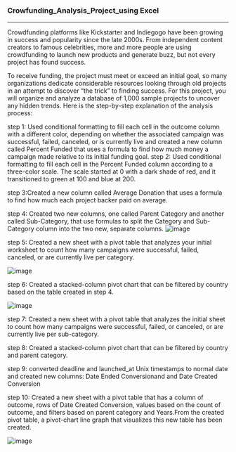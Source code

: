 ### Crowfunding_Analysis_Project_using Excel
---------------------------------------------
Crowdfunding platforms like Kickstarter and Indiegogo have been growing in success and popularity since the late 2000s. From independent content creators to famous celebrities, more and more people are using crowdfunding to launch new products and generate buzz, but not every project has found success.

To receive funding, the project must meet or exceed an initial goal, so many organizations dedicate considerable resources looking through old projects in an attempt to discover “the trick” to finding success. For this project, you will organize and analyze a database of 1,000 sample projects to uncover any hidden trends.
Here is the step-by-step explanation of the analysis process:

step 1: 
Used conditional formatting to fill each cell in the outcome column with a different color, depending on whether the associated campaign was successful, failed, canceled, or is currently live and created a new column called Percent Funded that uses a formula to find how much money a campaign made relative to its initial funding goal.
step 2:
Used conditional formatting to fill each cell in the Percent Funded column according to a three-color scale. The scale started at 0 with a dark shade of red, and it transitioned to green at 100 and blue at 200.

step 3:Created a new column called Average Donation that uses a formula to find how much each project backer paid on average.

step 4: Created two new columns, one called Parent Category and another called Sub-Category, that use formulas to split the Category and Sub-Category column into the two new, separate columns.
![image](https://user-images.githubusercontent.com/118146659/227330391-5c146701-21bb-4257-9108-bec2d6e24700.png)

step 5:
Created a new sheet with a pivot table that analyzes your initial worksheet to count how many campaigns were successful, failed, canceled, or are currently live per category.

![image](https://user-images.githubusercontent.com/118146659/227333499-6b65ca3e-a61b-42dc-8a45-2b16f1863193.png)

step 6:
Created a stacked-column pivot chart that can be filtered by country based on the table  created in step 4.

![image](https://user-images.githubusercontent.com/118146659/227334013-c54d3b34-02fb-4107-a060-b89843f58f2f.png)

step 7:
Created a new sheet with a pivot table that analyzes the initial sheet to count how many campaigns were successful, failed, or canceled, or are currently live per sub-category.

step 8: 
Created a stacked-column pivot chart that can be filtered by country and parent category.

step 9: 
converted deadline and launched_at Unix timestamps to normal date and created new columns: Date Ended Conversionand and Date Created Conversion 


step 10: 
Created a new sheet with a pivot table that has a column of outcome, rows of Date Created Conversion, values based on the count of outcome, and filters based on parent category and Years.From the created pivot table, a pivot-chart line graph that visualizes this new table has been created.

![image](https://user-images.githubusercontent.com/118146659/227337473-cdc71b77-4588-4c69-a9d4-c9837bf5983d.png)





